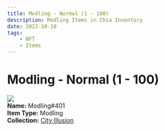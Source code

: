 ```yaml
---
title: Modling - Normal (1 - 100)
description: Modling Items in Chia Inventory
date: 2022-10-10
tags:
    - NFT
    - Items
---
```


# Modling - Normal (1 - 100)
<div class="item_thumbnail">
<img loading="lazy" src="https://4sqghaneqfgqgabrbeznni2aiegjybwtsslrx5ailf5ud2vnp3xa.arweave.net/5KBjgaSBTQMAMQky1qNAQQycBtOUlxv0CFl7Qeqtfu4"><br/>
<div><strong>Name:</strong> Modling#401</div>
<div><strong>Item Type:</strong> Modling</div>
<div><strong>Collection:</strong> <a href="https://www.spacescan.io/xch/nft/collection/col1lend2dcn558km4wcwta4xnkfv3xpcmlp9kyt0m909emvfxechlyqdl5ndg">City Illusion</a></div>
</div>

